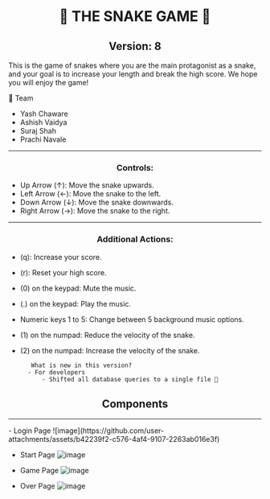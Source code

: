 <h1 align="center">🐍 THE SNAKE GAME 🐍</h1>
<h2 align="center">Version: 8</h2>

This is the game of snakes where you are the main protagonist as a snake, and your goal is to increase your length and break the high score. We hope you will enjoy the game!

🔴 Team 
- Yash Chaware 
- Ashish Vaidya
- Suraj Shah
- Prachi Navale
***
<h3 align="center">Controls:</h3>

- Up Arrow (↑): Move the snake upwards.
- Left Arrow (←): Move the snake to the left.
- Down Arrow (↓): Move the snake downwards.
- Right Arrow (→): Move the snake to the right.
***
<h3 align="center">Additional Actions:</h3>

- (q): Increase your score.
- (r): Reset your high score.
- (0) on the keypad: Mute the music.
- (.) on the keypad: Play the music.
- Numeric keys 1 to 5: Change between 5 background music options.
- (1) on the numpad: Reduce the velocity of the snake.
- (2) on the numpad: Increase the velocity of the snake.

         What is new in this version?
        - For developers
            - Shifted all database queries to a single file 📄

<h2 align="center">Components</h2>
<hr>
- Login Page
![image](https://github.com/user-attachments/assets/b42239f2-c576-4af4-9107-2263ab016e3f)

- Start Page
![image](https://github.com/user-attachments/assets/b9b67f10-cced-4668-a7d6-763299e2099c)

- Game Page
![image](https://github.com/user-attachments/assets/2747e8fa-4643-46c5-b1f9-884e79075365)

- Over Page
![image](https://github.com/user-attachments/assets/a4152e1f-aa0f-43d4-9583-c2fe93349cb1)






